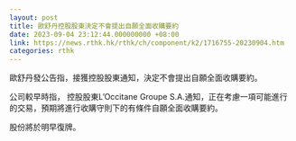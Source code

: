 ```yaml
---
layout: post
title: 歐舒丹控股股東決定不會提出自願全面收購要約
date: 2023-09-04 23:12:44.000000000 +08:00
link: https://news.rthk.hk/rthk/ch/component/k2/1716755-20230904.htm
categories: rthk
---
```


歐舒丹發公告指，接獲控股股東通知，決定不會提出自願全面收購要約。

公司較早時指， 控股股東L’Occitane Groupe S.A.通知，正在考慮一項可能進行的交易，預期將進行收購守則下的有條件自願全面收購要約。

股份將於明早復牌。
